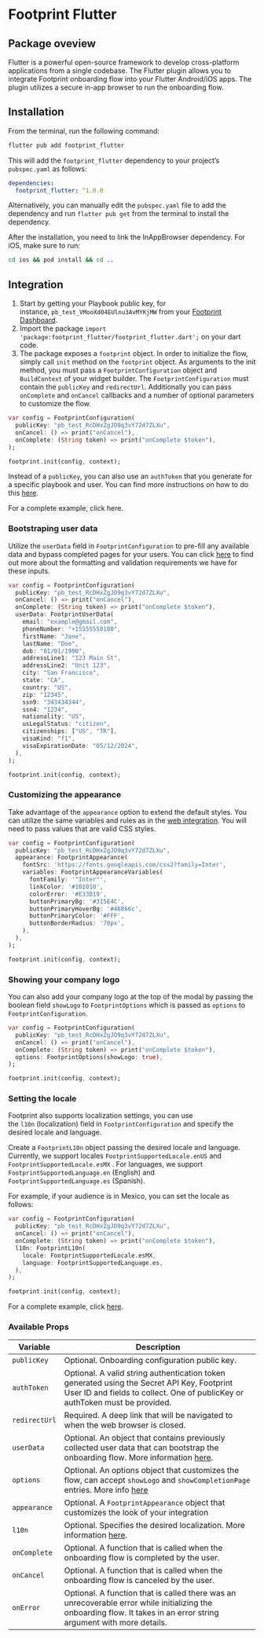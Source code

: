 # Footprint Flutter

## Package oveview

Flutter is a powerful open-source framework to develop cross-platform applications from a single codebase. The Flutter plugin allows you to integrate Footprint onboarding flow into your Flutter Android/iOS apps. The plugin utilizes a secure in-app browser to run the onboarding flow.

## Installation

From the terminal, run the following command:

```bash
flutter pub add footprint_flutter
```

This will add the `footprint_flutter` dependency to your project’s `pubspec.yaml` as follows:

```yaml
dependencies:
  footprint_flutter: ^1.0.0
```

Alternatively, you can manually edit the `pubspec.yaml` file to add the dependency and run `flutter pub get` from the terminal to install the dependency.

After the installation, you need to link the InAppBrowser dependency. For iOS, make sure to run:

```bash
cd ios && pod install && cd ..
```

## Integration

1. Start by getting your Playbook public key, for instance, `pb_test_VMooXd04EUlnu3AvMYKjMW` from your [Footprint Dashboard](https://dashboard.onefootprint.com/playbooks).
2. Import the package `import 'package:footprint_flutter/footprint_flutter.dart';` on your dart code.
3. The package exposes a `footprint` object. In order to initialize the flow, simply call `init` method on the `footprint` object. As arguments to the init method, you must pass a `FootprintConfiguration` object and `BuildContext` of your widget builder. The `FootprintConfiguration` must contain the `publicKey` and `redirectUrl`. Additionally you can pass `onComplete` and `onCancel` callbacks and a number of optional parameters to customize the flow.

```dart
var config = FootprintConfiguration(
  publicKey: "pb_test_RcDHxZgJO9q3vY72d7ZLXu",
  onCancel: () => print("onCancel"),
  onComplete: (String token) => print("onComplete $token"),
);

footprint.init(config, context);
```

Instead of a `publicKey`, you can also use an `authToken` that you generate for a specific playbook and user. You can find more instructions on how to do this [here](https://docs.onefootprint.com/integrate/user-specific-onboarding).

For a complete example, click here.

### Bootstraping user data

Utilize the `userData` field in `FootprintConfiguration` to pre-fill any available data and bypass completed pages for your users. You can click [here](https://docs.onefootprint.com/integrate/user-data) to find out more about the formatting and validation requirements we have for these inputs.

```dart
var config = FootprintConfiguration(
  publicKey: "pb_test_RcDHxZgJO9q3vY72d7ZLXu",
  onCancel: () => print("onCancel"),
  onComplete: (String token) => print("onComplete $token"),
  userData: FootprintUserData(
    email: "example@gmail.com",
    phoneNumber: "+15555550100",
    firstName: "Jane",
    lastName: "Doe",
    dob: "01/01/1990",
    addressLine1: "123 Main St",
    addressLine2: "Unit 123",
    city: "San Francisco",
    state: "CA",
    country: "US",
    zip: "12345",
    ssn9: "343434344",
    ssn4: "1234",
    nationality: "US",
    usLegalStatus: "citizen",
    citizenships: ["US", "TR"],
    visaKind: "f1",
    visaExpirationDate: "05/12/2024",
  ),
);

footprint.init(config, context);
```

### Customizing the appearance

Take advantage of the `appearance` option to extend the default styles. You can utilize the same variables and rules as in the [web integration](https://docs.onefootprint.com/integrate/customization). You will need to pass values that are valid CSS styles.

```dart
var config = FootprintConfiguration(
  publicKey: "pb_test_RcDHxZgJO9q3vY72d7ZLXu",
  appearance: FootprintAppearance(
    fontSrc: 'https://fonts.googleapis.com/css2?family=Inter',
    variables: FootprintAppearanceVariables(
      fontFamily: '"Inter"',
      linkColor: '#101010',
      colorError: '#E33D19',
      buttonPrimaryBg: '#315E4C',
      buttonPrimaryHoverBg: '#46866c',
      buttonPrimaryColor: '#FFF',
      buttonBorderRadius: '70px',
    ),
  ),
);

footprint.init(config, context);
```

### Showing your company logo

You can also add your company logo at the top of the modal by passing the boolean field `showLogo` to `FootprintOptions` which is passed as `options` to `FootprintConfiguration`.

```dart
var config = FootprintConfiguration(
  publicKey: "pb_test_RcDHxZgJO9q3vY72d7ZLXu",
  onCancel: () => print("onCancel"),
  onComplete: (String token) => print("onComplete $token"),
  options: FootprintOptions(showLogo: true),
);

footprint.init(config, context);
```

### Setting the locale

Footprint also supports localization settings, you can use the `l10n` (localization) field in `FootprintConfiguration` and specify the desired locale and language.

Create a `FootprintL10n` object passing the desired locale and language. Currently, we support locales `FootprintSupportedLocale.enUS` and `FootprintSupportedLocale.esMX` . For languages, we support `FootprintSupportedLanguage.en` (English) and `FootprintSupportedLanguage.es` (Spanish).

For example, if your audience is in Mexico, you can set the locale as follows:

```dart
var config = FootprintConfiguration(
  publicKey: "pb_test_RcDHxZgJO9q3vY72d7ZLXu",
  onCancel: () => print("onCancel"),
  onComplete: (String token) => print("onComplete $token"),
  l10n: FootprintL10n(
    locale: FootprintSupportedLocale.esMX,
    language: FootprintSupportedLanguage.es,
  ),
);

footprint.init(config, context);
```

For a complete example, click [here](https://github.com/onefootprint/examples/tree/master/idv/mobile-flutter).

### Available Props

| Variable      | Description                                                                                                                                                                                             |
| ------------- | ------------------------------------------------------------------------------------------------------------------------------------------------------------------------------------------------------- |
| `publicKey`   | Optional. Onboarding configuration public key.                                                                                                                                                          |
| `authToken`   | Optional. A valid string authentication token generated using the Secret API Key, Footprint User ID and fields to collect. One of publicKey or authToken must be provided.                              |
| `redirectUrl` | Required. A deep link that will be navigated to when the web browser is closed.                                                                                                                         |
| `userData`    | Optional. An object that contains previously collected user data that can bootstrap the onboarding flow. More information [here](https://docs.onefootprint.com/integrate/user-data).                    |
| `options`     | Optional. An options object that customizes the flow, can accept `showLogo` and `showCompletionPage` entries. More info [here](https://docs.onefootprint.com/integrate/customization#available-options) |
| `appearance`  | Optional. A `FootprintAppearance` object that customizes the look of your integration                                                                                                                   |
| `l10n`        | Optional. Specifies the desired localization. More information [here](https://docs.onefootprint.com/integrate/customization#localization-configuration).                                                |
| `onComplete`  | Optional. A function that is called when the onboarding flow is completed by the user.                                                                                                                  |
| `onCancel`    | Optional. A function that is called when the onboarding flow is canceled by the user.                                                                                                                   |
| `onError`     | Optional. A function that is called there was an unrecoverable error while initializing the onboarding flow. It takes in an error string argument with more details.                                    |
